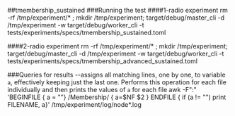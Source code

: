 ##tmembership_sustained
###Running the test
####1-radio experiment
rm -rf /tmp/experiment/* ; mkdir /tmp/experiment; target/debug/master_cli -d /tmp/experiment -w target/debug/worker_cli -t tests/experiments/specs/tmembership_sustained.toml

####2-radio experiment
rm -rf /tmp/experiment/* ; mkdir /tmp/experiment; target/debug/master_cli -d /tmp/experiment -w target/debug/worker_cli -t tests/experiments/specs/tmembership_advanced_sustained.toml

###Queries for results
--assigns all matching lines, one by one, to variable `a`, effectively keeping just the last one. Performs this operation for each file individually and then prints the values of `a` for each file
awk -F":" 'BEGINFILE { a = ""}  /Membership/ { a=$NF $2 } ENDFILE { if (a != "") print FILENAME, a}' /tmp/experiment/log/node*.log

